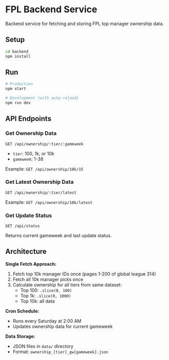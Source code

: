 # FPL Backend Service

Backend service for fetching and storing FPL top manager ownership data.

## Setup

```bash
cd backend
npm install
```

## Run

```bash
# Production
npm start

# Development (with auto-reload)
npm run dev
```

## API Endpoints

### Get Ownership Data
```
GET /api/ownership/:tier/:gameweek
```
- `tier`: 100, 1k, or 10k
- `gameweek`: 1-38

Example: `GET /api/ownership/10k/15`

### Get Latest Ownership Data
```
GET /api/ownership/:tier/latest
```

Example: `GET /api/ownership/10k/latest`

### Get Update Status
```
GET /api/status
```

Returns current gameweek and last update status.

## Architecture

**Single Fetch Approach:**
1. Fetch top 10k manager IDs once (pages 1-200 of global league 314)
2. Fetch all 10k manager picks once
3. Calculate ownership for all tiers from same dataset:
   - Top 100: `.slice(0, 100)`
   - Top 1k: `.slice(0, 1000)`
   - Top 10k: all data

**Cron Schedule:**
- Runs every Saturday at 2:00 AM
- Updates ownership data for current gameweek

**Data Storage:**
- JSON files in `data/` directory
- Format: `ownership_[tier]_gw[gameweek].json`
